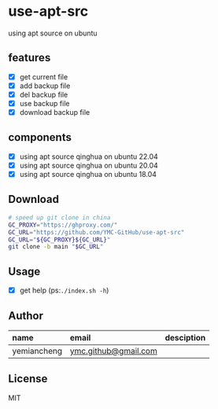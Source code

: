 # use-apt-src

using apt source on ubuntu

## features
- [x] get current file
- [x] add backup file
- [x] del backup file
- [x] use backup file
- [x] download backup file

## components
- [x] using apt source qinghua on ubuntu 22.04
- [x] using apt source qinghua on ubuntu 20.04
- [x] using apt source qinghua on ubuntu 18.04

## Download


```bash
# speed up git clone in china
GC_PROXY="https://ghproxy.com/"
GC_URL="https://github.com/YMC-GitHub/use-apt-src"
GC_URL="${GC_PROXY}${GC_URL}"
git clone -b main "$GC_URL"
```

## Usage

- [x] get help (ps:`./index.sh -h`)


## Author

name|email|desciption
:--|:--|:--
yemiancheng|<ymc.github@gmail.com>||

## License
MIT
